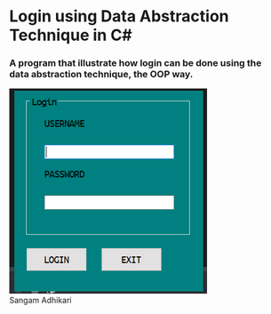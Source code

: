 <body>

<h1>Login using Data Abstraction Technique in C#</h1>

<h3>A program that illustrate how login can be done using the <br> data abstraction technique, the OOP way. </h3>

<img src="img.PNG" alt="image">

<footer>Sangam Adhikari</footer>

</body>